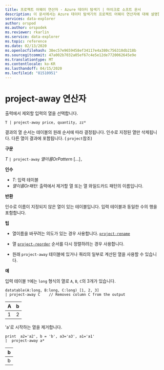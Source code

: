 ```yaml
---
title: 프로젝트 어웨이 연산자 - Azure 데이터 탐색기 | 마이크로 소프트 문서
description: 이 문서에서는 Azure 데이터 탐색기의 프로젝트 어웨이 연산자에 대해 설명합니다.
services: data-explorer
author: orspod
ms.author: orspodek
ms.reviewer: rkarlin
ms.service: data-explorer
ms.topic: reference
ms.date: 02/13/2020
ms.openlocfilehash: 38ec57e9659458ef34117e4a380c756310db218b
ms.sourcegitcommit: 47a002b7032a05ef67c4e5e12de7720062645e9e
ms.translationtype: MT
ms.contentlocale: ko-KR
ms.lasthandoff: 04/15/2020
ms.locfileid: "81510951"
---
```

# <a name="project-away-operator"></a>project-away 연산자

출력에서 제외할 입력의 열을 선택합니다.

```kusto
T | project-away price, quantity, zz*
```

결과의 열 순서는 테이블의 원래 순서에 따라 결정됩니다. 인수로 지정된 열만 삭제됩니다. 다른 열이 결과에 포함됩니다.  ( `project`참조)

**구문**

*T* `| project-away` *열이름OrPattern* [...]`,`

**인수**

* *T*: 입력 테이블
* *열이름Or패턴:* 출력에서 제거할 열 또는 열 와일드카드 패턴의 이름입니다.

**반환**

인수로 이름이 지정되지 않은 열이 있는 테이블입니다. 입력 테이블과 동일한 수의 행을 포함합니다.

**팁**

* 열이름을 바꾸려는 의도가 있는 경우 사용합니다. [`project-rename`](projectrenameoperator.md)
* 열 [`project-reorder`](projectreorderoperator.md) 순서를 다시 정렬하려는 경우 사용합니다.

* 원래 `project-away` 테이블에 있거나 쿼리의 일부로 계산된 열을 사용할 수 있습니다.


**예**

입력 테이블 `T`에는 `long` 형식의 열로 `A`, `B`, `C`의 3개가 있습니다.

```kusto
datatable(A:long, B:long, C:long) [1, 2, 3]
| project-away C    // Removes column C from the output
```

|A|b|
|---|---|
|1|2|

'a'로 시작하는 열을 제거합니다.

```kusto
print  a2='a2', b = 'b', a3='a3', a1='a1'
|  project-away a* 
```

|b|
|---|
|b|

